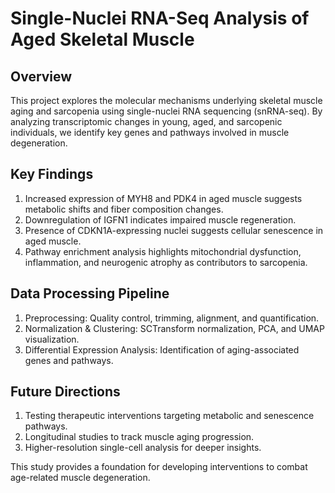 # Single-Nuclei RNA-Seq Analysis of Aged Skeletal Muscle
## Overview
This project explores the molecular mechanisms underlying skeletal muscle aging and sarcopenia using single-nuclei RNA sequencing (snRNA-seq). By analyzing transcriptomic changes in young, aged, and sarcopenic individuals, we identify key genes and pathways involved in muscle degeneration.

## Key Findings
1. Increased expression of MYH8 and PDK4 in aged muscle suggests metabolic shifts and fiber composition changes.
2. Downregulation of IGFN1 indicates impaired muscle regeneration.
3. Presence of CDKN1A-expressing nuclei suggests cellular senescence in aged muscle.
4. Pathway enrichment analysis highlights mitochondrial dysfunction, inflammation, and neurogenic atrophy as contributors to sarcopenia.
## Data Processing Pipeline
1. Preprocessing: Quality control, trimming, alignment, and quantification.
2. Normalization & Clustering: SCTransform normalization, PCA, and UMAP visualization.
3. Differential Expression Analysis: Identification of aging-associated genes and pathways.
## Future Directions
1. Testing therapeutic interventions targeting metabolic and senescence pathways.
2. Longitudinal studies to track muscle aging progression.
3. Higher-resolution single-cell analysis for deeper insights.

This study provides a foundation for developing interventions to combat age-related muscle degeneration. 
